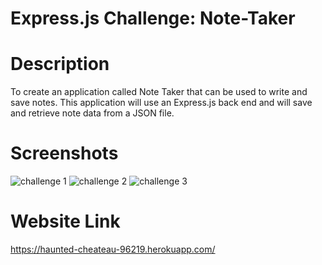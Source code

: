 # Express.js Challenge: Note-Taker
# Description 
To create an application called Note Taker that can be used to write and save notes. This application will use an Express.js back end and will save and retrieve note data from a JSON file.
# Screenshots
![challenge 1](https://user-images.githubusercontent.com/88795800/139605866-d0c85855-720e-49fa-9428-f4a8fd5bdf01.png)
![challenge 2](https://user-images.githubusercontent.com/88795800/139605873-a0f5a738-16c9-44f6-aa29-c0c764503e07.png)
![challenge 3](https://user-images.githubusercontent.com/88795800/139605915-4a5ca409-5b03-4a6b-b812-0f7e9e5badf0.png)

# Website Link
https://haunted-cheateau-96219.herokuapp.com/
